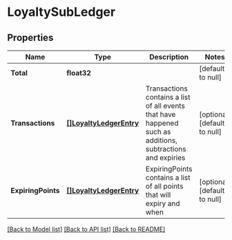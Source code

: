 # LoyaltySubLedger

## Properties
Name | Type | Description | Notes
------------ | ------------- | ------------- | -------------
**Total** | **float32** |  | [default to null]
**Transactions** | [**[]LoyaltyLedgerEntry**](LoyaltyLedgerEntry.md) | Transactions contains a list of all events that have happened such as additions, subtractions and expiries | [optional] [default to null]
**ExpiringPoints** | [**[]LoyaltyLedgerEntry**](LoyaltyLedgerEntry.md) | ExpiringPoints contains a list of all points that will expiry and when | [optional] [default to null]

[[Back to Model list]](../README.md#documentation-for-models) [[Back to API list]](../README.md#documentation-for-api-endpoints) [[Back to README]](../README.md)


